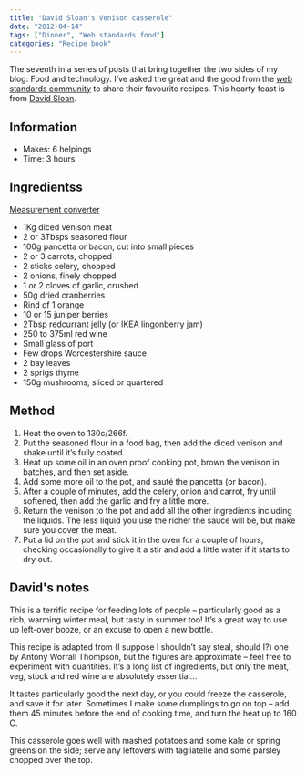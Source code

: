 ```yaml
---
title: "David Sloan's Venison casserole"
date: "2012-04-14"
tags: ["Dinner", "Web standards food"]
categories: "Recipe book"
---
```


The seventh in a series of posts that bring together the two sides of my blog: Food and technology. I’ve asked the great and the good from the [web standards community](/tag/web-standards-food/) to share their favourite recipes. This hearty feast is from [David Sloan](http://www.twitter.com/sloandr).

## Information

* Makes: 6 helpings
* Time: 3 hours

## Ingredientss

[Measurement converter](https://www.unitconverters.net/)

* 1Kg diced venison meat
* 2 or 3Tbsps seasoned flour
* 100g pancetta or bacon, cut into small pieces
* 2 or 3 carrots, chopped
* 2 sticks celery, chopped
* 2 onions, finely chopped
* 1 or 2 cloves of garlic, crushed
* 50g dried cranberries
* Rind of 1 orange
* 10 or 15 juniper berries
* 2Tbsp redcurrant jelly (or IKEA lingonberry jam)
* 250 to 375ml red wine
* Small glass of port
* Few drops Worcestershire sauce
* 2 bay leaves
* 2 sprigs thyme
* 150g mushrooms, sliced or quartered

## Method

1. Heat the oven to 130c/266f.
2. Put the seasoned flour in a food bag, then add the diced venison and shake until it’s fully coated.
3. Heat up some oil in an oven proof cooking pot, brown the venison in batches, and then set aside.
4. Add some more oil to the pot, and sauté the pancetta (or bacon).
5. After a couple of minutes, add the celery, onion and carrot, fry until softened, then add the garlic and fry a little more.
6. Return the venison to the pot and add all the other ingredients including the liquids. The less liquid you use the richer the sauce will be, but make sure you cover the meat.
7. Put a lid on the pot and stick it in the oven for a couple of hours, checking occasionally to give it a stir and add a little water if it starts to dry out.

## David's notes

This is a terrific recipe for feeding lots of people – particularly good as a rich, warming winter meal, but tasty in summer too! It’s a great way to use up left-over booze, or an excuse to open a new bottle.

This recipe is adapted from (I suppose I shouldn’t say steal, should I?) one by Antony Worrall Thompson, but the figures are approximate – feel free to experiment with quantities. It’s a long list of ingredients, but only the meat, veg, stock and red wine are absolutely essential...

It tastes particularly good the next day, or you could freeze the casserole, and save it for later. Sometimes I make some dumplings to go on top – add them 45 minutes before the end of cooking time, and turn the heat up to 160 C.

This casserole goes well with mashed potatoes and some kale or spring greens on the side; serve any leftovers with tagliatelle and some parsley chopped over the top.

